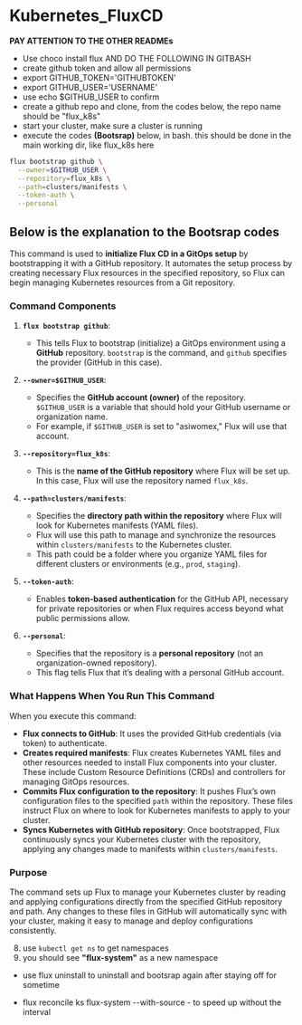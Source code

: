 # Kubernetes_FluxCD
**PAY ATTENTION TO THE OTHER READMEs**

- Use choco install flux AND DO THE FOLLOWING IN GITBASH
- create github token and allow all permissions
- export GITHUB_TOKEN='GITHUBTOKEN'
- export GITHUB_USER='USERNAME'
- use echo $GITHUB_USER to confirm
- create a github repo and clone, from the codes below, the repo name should be "flux_k8s"
- start your cluster, make sure a cluster is running
- execute the codes **(Bootsrap)** below, in bash. this should be done in the main working dir, like flux_k8s here

```bash
flux bootstrap github \
  --owner=$GITHUB_USER \
  --repository=flux_k8s \
  --path=clusters/manifests \
  --token-auth \
  --personal
```

## **Below is the explanation to the Bootsrap codes**

This command is used to **initialize Flux CD in a GitOps setup** by bootstrapping it with a GitHub repository. It automates the setup process by creating necessary Flux resources in the specified repository, so Flux can begin managing Kubernetes resources from a Git repository.

### Command Components

1. **`flux bootstrap github`**:
   - This tells Flux to bootstrap (initialize) a GitOps environment using a **GitHub** repository. `bootstrap` is the command, and `github` specifies the provider (GitHub in this case).

2. **`--owner=$GITHUB_USER`**:
   - Specifies the **GitHub account (owner)** of the repository. `$GITHUB_USER` is a variable that should hold your GitHub username or organization name.
   - For example, if `$GITHUB_USER` is set to "asiwomex," Flux will use that account.

3. **`--repository=flux_k8s`**:
   - This is the **name of the GitHub repository** where Flux will be set up. In this case, Flux will use the repository named `flux_k8s`.

4. **`--path=clusters/manifests`**:
   - Specifies the **directory path within the repository** where Flux will look for Kubernetes manifests (YAML files).
   - Flux will use this path to manage and synchronize the resources within `clusters/manifests` to the Kubernetes cluster.
   - This path could be a folder where you organize YAML files for different clusters or environments (e.g., `prod`, `staging`).

5. **`--token-auth`**:
   - Enables **token-based authentication** for the GitHub API, necessary for private repositories or when Flux requires access beyond what public permissions allow.

6. **`--personal`**:
   - Specifies that the repository is a **personal repository** (not an organization-owned repository).
   - This flag tells Flux that it’s dealing with a personal GitHub account.

### What Happens When You Run This Command
When you execute this command:
- **Flux connects to GitHub**: It uses the provided GitHub credentials (via token) to authenticate.
- **Creates required manifests**: Flux creates Kubernetes YAML files and other resources needed to install Flux components into your cluster. These include Custom Resource Definitions (CRDs) and controllers for managing GitOps resources.
- **Commits Flux configuration to the repository**: It pushes Flux’s own configuration files to the specified `path` within the repository. These files instruct Flux on where to look for Kubernetes manifests to apply to your cluster.
- **Syncs Kubernetes with GitHub repository**: Once bootstrapped, Flux continuously syncs your Kubernetes cluster with the repository, applying any changes made to manifests within `clusters/manifests`.

### Purpose
The command sets up Flux to manage your Kubernetes cluster by reading and applying configurations directly from the specified GitHub repository and path. Any changes to these files in GitHub will automatically sync with your cluster, making it easy to manage and deploy configurations consistently.


8. use `kubectl get ns` to get namespaces
9. you should see **"flux-system"** as a new namespace

- use flux uninstall to uninstall and bootsrap again after staying off for sometime

- flux reconcile ks flux-system --with-source - to speed up without the interval
